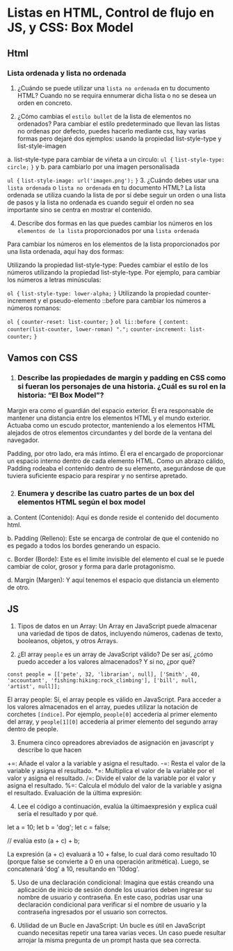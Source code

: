 # Listas en HTML, Control de flujo en JS, y CSS: Box Model

###

## Html

### Lista ordenada y lista no ordenada

1. ¿Cuándo se puede utilizar una `lista no ordenada` en tu documento HTML?
Cuando no se requira ennumerar dicha lista o no se desea un orden en concreto.

2. ¿Cómo cambias el `estilo bullet` de la lista de elementos no ordenados?
Para cambiar el estilo predeterminado que llevan las listas no ordenas por defecto, puedes hacerlo mediante css, hay varias formas pero dejaré dos ejemplos: usando la propiedad list-style-type y list-style-imagen

a. list-style-type para cambiar de viñeta a un circulo:
`ul {`
    `list-style-type: circle;`
`}`
y
b. para cambiarlo por una imagen personalisada

`ul {`
   `list-style-image: url('imagen.png');`
`}`
3. ¿Cuándo debes usar una `lista ordenada` o `lista no ordenada` en tu documento HTML?
La lista ordenada se utiliza cuando la lista de por sí debe seguir un orden o una lista de pasos y la lista no ordenada es cuando seguir el orden no sea importante sino se centra en mostrar el contenido.

4. Describe dos formas en las que puedes cambiar los números en los `elementos de la lista` proporcionados por una `lista ordenada`

Para cambiar los números en los elementos de la lista proporcionados por una lista ordenada, aquí hay dos formas:

Utilizando la propiedad list-style-type:
Puedes cambiar el estilo de los números utilizando la propiedad list-style-type. Por ejemplo, para cambiar los números a letras minúsculas:

`ol {`
    `list-style-type: lower-alpha;`
`}`
Utilizando la propiedad counter-increment y el pseudo-elemento ::before
 para cambiar los números a números romanos:

`ol {`
   `counter-reset: list-counter;`
`}`
`ol li::before {`
    `content: counter(list-counter, lower-roman) ".";`
    `counter-increment: list-counter;`
`}`

## Vamos con CSS

1. ### Describe las propiedades de margin y padding en CSS como si fueran los personajes de una historia. ¿Cuál es su rol en la historia: “El Box Model”?

Margin era como el guardián del espacio exterior. Él era responsable de mantener una distancia entre los elementos HTML y el mundo exterior. Actuaba como un escudo protector, manteniendo a los elementos HTML alejados de otros elementos circundantes y del borde de la ventana del navegador.

Padding, por otro lado, era más íntimo. Él era el encargado de proporcionar un espacio interno dentro de cada elemento HTML. Como un abrazo cálido, Padding rodeaba el contenido dentro de su elemento, asegurándose de que tuviera suficiente espacio para respirar y no sentirse apretado.

2. ### Enumera y describe las cuatro partes de un box del elementos HTML según el box model

a. Content (Contenido): Aquí es donde reside el contenido del documento html.

b. Padding (Relleno): Este se encarga de controlar de que el contenido no es pegado a todos los bordes generando un espacio.

c. Border (Borde): Este es el limite invisible del elemento el cual se le puede cambiar de color, grosor y forma para darle protagonismo.

d. Margin (Margen): Y aquí tenemos el espacio que distancia un elemento de otro.

## JS

1. Tipos de datos en un Array:
 Un Array en JavaScript puede almacenar una variedad de tipos de datos, incluyendo números, cadenas de texto, booleanos, objetos, y otros Arrays.

2. ¿El array `people` es un array de JavaScript válido? De ser así, ¿cómo puedo acceder a los valores almacenados? Y si no, ¿por qué?

 `const people = [['pete', 32, 'librarian', null], ['Smith', 40, 'accountant', 'fishing:hiking:rock_climbing'], ['bill', null, 'artist', null]];`
  
El array people: Sí, el array people es válido en JavaScript. Para acceder a los valores almacenados en el array, puedes utilizar la notación de corchetes `[índice]`. Por ejemplo, `people[0]` accedería al primer elemento del array, y `people[1][0]` accedería al primer elemento del segundo array dentro de people.

3. Enumera cinco opreadores abreviados de asignación en javascript y describe lo que hacen

+=: Añade el valor a la variable y asigna el resultado.
-=: Resta el valor de la variable y asigna el resultado.
*=: Multiplica el valor de la variable por el valor y asigna el resultado.
/=: Divide el valor de la variable por el valor y asigna el resultado.
%=: Calcula el módulo del valor de la variable y asigna el resultado.
Evaluación de la última expresión:

4. Lee el código a continuación, evalúa la últimaexpresión y explica cuál sería el resultado y por qué.

let a = 10;
let b = 'dog';
let c = false;

// evalúa esto
(a + c) + b;

La expresión (a + c) evaluará a 10 + false, lo cual dará como resultado 10 (porque false se convierte a 0 en una operación aritmética). Luego, se concatenará 'dog' a 10, resultando en '10dog'.

5. Uso de una declaración condicional: Imagina que estás creando una aplicación de inicio de sesión donde los usuarios deben ingresar su nombre de usuario y contraseña. En este caso, podrías usar una declaración condicional para verificar si el nombre de usuario y la contraseña ingresados por el usuario son correctos.

6. Utilidad de un Bucle en JavaScript: Un bucle es útil en JavaScript cuando necesitas repetir una tarea varias veces. Un caso puede resultar arrojar la misma pregunta de un prompt hasta que sea correcta.